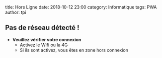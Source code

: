 title: Hors Ligne
date: 2018-10-12 23:00
category: Informatique
tags: PWA
author: tpi

## Pas de réseau détecté !

* **Veuillez vérifier votre connexion**
    * Activez le Wifi ou la 4G
    * Si ils sont activez, vous êtes en zone hors connexion

